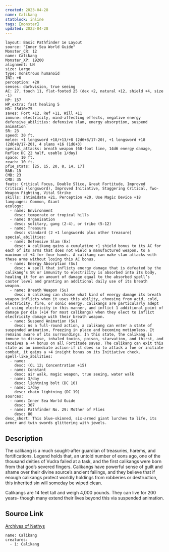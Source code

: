 ```yaml
---
created: 2023-04-28
name: Calikang
statblock: inline
tags: [monster]
updated: 2023-04-28
---
```

```statblock
layout: Basic Pathfinder 1e Layout
source: "Inner Sea World Guide"
Monster_CR: 12
name: Calikang
Monster_XP: 19200
alignment: LN
size: Large
type: monstrous humanoid
INI: +6
perception: +20
senses: darkvision, true seeing
AC: 27, touch 11, flat-footed 25 (dex +2, natural +12, shield +4, size -1)
HP: 157
HP_extra: fast healing 5
HD: 15d10+75
saves: Fort +12, Ref +11, Will +11
immune: electricity, mind-affecting effects, negative energy
defensive_abilities: defensive slam, energy absorption, suspend animation
SR: 23
speed: 30 ft.
melee: +1 longsword +18/+13/+8 (2d6+8/17-20), +1 longsword +18 (2d6+8/17-20), 4 slams +16 (1d6+3)
special_attacks: breath weapon (60-foot line, 14d6 energy damage, Reflex DC 22 half, usable 1/day)
space: 10 ft.
reach: 10 ft.
pf1e_stats: [25, 15, 20, 8, 14, 17]
BAB: 15
CMB: 23
CMD: 35
feats: Critical Focus, Double Slice, Great Fortitude, Improved Critical (longsword), Improved Initiative, Staggering Critical, Two-Weapon Fighting, Vital Strike
skills: Intimidate +21, Perception +20, Use Magic Device +18
languages: Common, Giant
ecology:
  - name: Environment
    desc: temperate or tropical hills
  - name: Organisation
    desc: solitary, gang (2-4), or tribe (5-12)
  - name: Treasure
    desc: standard (2 +1 longswords plus other treasure)
special_abilities:
  - name: Defensive Slam (Ex)
    desc: A calikang gains a cumulative +1 shield bonus to its AC for each of its arms that does not wield a manufactured weapon, to a maximum of +4 for four hands. A calikang can make slam attacks with these arms without losing this AC bonus.
  - name: Energy Absorption (Su)
    desc: A spell that inflicts energy damage that is defeated by the calikang’s SR or immunity to electricity is absorbed into its body, healing it for an amount of damage equal to the absorbed spell’s caster level and granting an additional daily use of its breath weapon.
  - name: Breath Weapon (Su)
    desc: A calikang can choose what kind of energy damage its breath weapon inflicts when it uses this ability, choosing from acid, cold, electricity, fire, or sonic energy. Calikangs are particularly adept at using electricity in this manner, and inflict 1 additional point of damage per die (+14 for most calikangs) when they elect to inflict electricity damage with their breath weapon.
  - name: Suspend Animation (Su)
    desc: As a full-round action, a calikang can enter a state of suspended animation, freezing in place and becoming motionless. It remains aware of its surroundings. In this state, the calikang is immune to disease, inhaled toxins, poison, starvation, and thirst, and receives a +4 bonus on all Fortitude saves. The calikang can exit this state as an immediate action-if it does so to attack a foe or initiate combat, it gains a +4 insight bonus on its Initiative check.
spell-like_abilities:
  - name:
    desc: (CL 12; Concentration +15)
  - name: Constant
    desc: air walk, magic weapon, true seeing, water walk
  - name: 3/day
    desc: lightning bolt (DC 16)
  - name: 1/day
    desc: chain lightning (DC 19)
sources:
  - name: Inner Sea World Guide
    desc: 307
  - name: Pathfinder No. 29: Mother of Flies
    desc: 80
desc_short: This blue-skinned, six-armed giant lurches to life, its armor and twin swords glittering with jewels.
```
## Description
The calikang is a much sought-after guardian of treasuries, harems, and fortifications. Legend holds that, an untold number of eons ago, one of the thousand deities of Vudra failed at a task, and the first calikangs were born from that god’s severed fingers. Calikangs have powerful sense of guilt and shame over their divine source’s ancient failings, and they believe that if enough calikangs protect worldly holdings from robberies or destruction, this inherited sin will someday be wiped clean.

Calikangs are 14 feet tall and weigh 4,000 pounds. They can live for 200 years- though many extend their lives beyond this via suspended animation.
## Source Link
[Archives of Nethys](https://aonprd.com/MonsterDisplay.aspx?ItemName=Calikang)
```encounter-table
name: Calikang
creatures:
  - 1: Calikang
```

